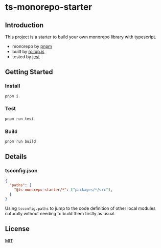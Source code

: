 # ts-monorepo-starter

## Introduction

This project is a starter to build your own monorepo library with typescript. 

- monorepo by [pnpm](https://pnpm.io/)
- built by [rollup.js](https://rollupjs.org)
- tested by [jest](https://jestjs.io)

## Getting Started

### Install

```bash
pnpm i
```

### Test
```bash
pnpm run test
```

### Build
```bash
pnpm run build
```

## Details

### tsconfig.json
```json
{
  "paths": {
    "@ts-monorepo-starter/*": ["packages/*/src"],
  }
}
```

Using `tsconfig.paths` to jump to the code definition of other local modules naturally without needing to build them firstly as usual.

## License

[MIT](https://opensource.org/licenses/MIT)
